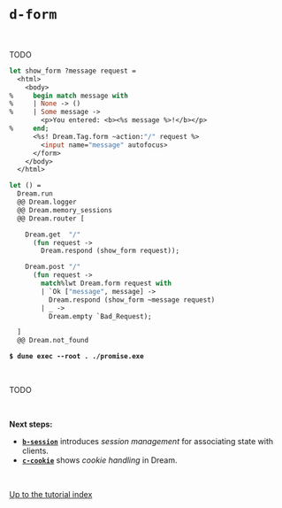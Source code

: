 # `d-form`

<br>

TODO

<!-- Adjust once the templater vertical whitespace bug is fixed again. -->
<!-- TODO Discuss CSRF. --->

```ocaml
let show_form ?message request =
  <html>
    <body>
%     begin match message with
%     | None -> ()
%     | Some message ->
        <p>You entered: <b><%s message %>!</b></p>
%     end;
      <%s! Dream.Tag.form ~action:"/" request %>
        <input name="message" autofocus>
      </form>
    </body>
  </html>

let () =
  Dream.run
  @@ Dream.logger
  @@ Dream.memory_sessions
  @@ Dream.router [

    Dream.get  "/"
      (fun request ->
        Dream.respond (show_form request));

    Dream.post "/"
      (fun request ->
        match%lwt Dream.form request with
        | `Ok ["message", message] ->
          Dream.respond (show_form ~message request)
        | _ ->
          Dream.empty `Bad_Request);

  ]
  @@ Dream.not_found
```

<pre><code><b>$ dune exec --root . ./promise.exe</b></code></pre>

<br>

TODO

<br>

**Next steps:**

- [**`b-session`**](../b-session/#files) introduces *session management* for
  associating state with clients.
- [**`c-cookie`**](../c-cookie/#files) shows *cookie handling* in Dream.

<br>

[Up to the tutorial index](../#readme)

